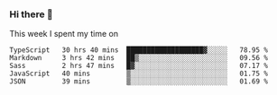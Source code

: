 ### Hi there 👋

<!--
**qiruohan/qiruohan** is a ✨ _special_ ✨ repository because its `README.md` (this file) appears on your GitHub profile.

Here are some ideas to get you started:

- 🔭 I’m currently working on ...
- 🌱 I’m currently learning ...
- 👯 I’m looking to collaborate on ...
- 🤔 I’m looking for help with ...
- 💬 Ask me about ...
- 📫 How to reach me: ...
- 😄 Pronouns: ...
- ⚡ Fun fact: ...
-->

This week I spent my time on 
<!--START_SECTION:waka-->
```text
TypeScript   30 hrs 40 mins  ███████████████████▓░░░░░   78.95 % 
Markdown     3 hrs 42 mins   ██▒░░░░░░░░░░░░░░░░░░░░░░   09.56 % 
Sass         2 hrs 47 mins   █▓░░░░░░░░░░░░░░░░░░░░░░░   07.17 % 
JavaScript   40 mins         ▒░░░░░░░░░░░░░░░░░░░░░░░░   01.75 % 
JSON         39 mins         ▒░░░░░░░░░░░░░░░░░░░░░░░░   01.69 % 
```
<!--END_SECTION:waka-->
